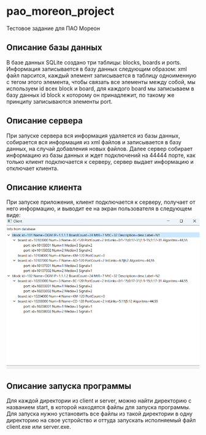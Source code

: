 # pao_moreon_project
Тестовое задание для ПАО Мореон
## Описание базы данных
В базе данных SQLite создано три таблицы: blocks, boards и ports. Информация записывается в базу данных следующим образом: xml файл парсится, каждый элемент записывается в таблицу одноименную с тегом этого элемента, чтобы связать все элементы между собой, мы используем id всех block и board, для каждого board мы записываем в базу данных id block к которому он принадлежит, по такому же принципу записываются элементы port.
## Описание сервера
При запуске сервера вся информация удаляется из базы данных, собирается вся информация из xml файлов и записывается в базу данных, на случай добавления новых файлов. Далее сервер собирает информацию из базы данных и ждет подключений на 44444 порте, как только клиент подключается к серверу, сервер выдает информацию и отключает клиента.
## Описание клиента
При запуске приложения, клиент подключается к серверу, получает от него информацию, и выводит ее на экран пользователя в
следующем виде:
![client_result_window](/client/picture.png)
## Описание запуска программы
Для каждой директории из client и server, можно найти директорию с названием start, в которой находятся файлы для запуска программы. Для запуска нужно установить все файлы из такой директории в одну директорию на свое устройство и оттуда запускать исполняемый файл client.exe или server.exe.
